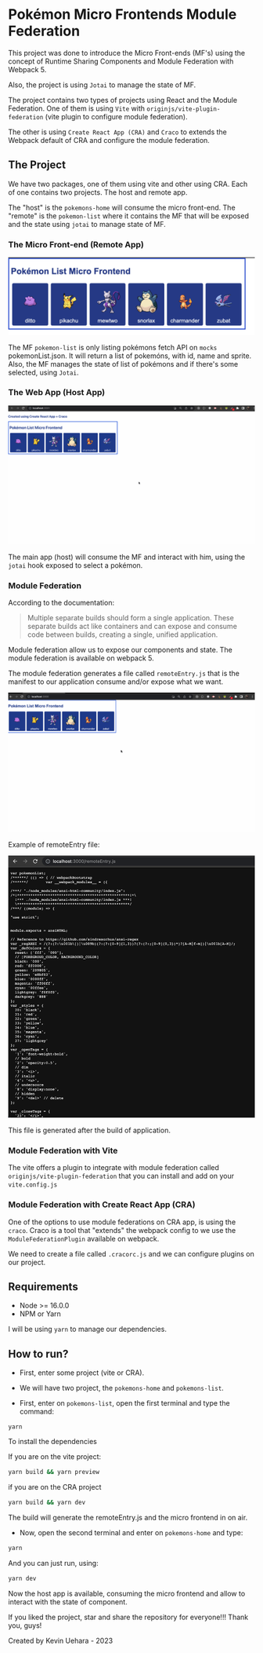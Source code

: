 # Pokémon Micro Frontends Module Federation

This project was done to introduce the Micro Front-ends (MF's) using the concept of Runtime Sharing Components and Module Federation with Webpack 5.

Also, the project is using `Jotai` to manage the state of MF.

The project contains two types of projects using React and the Module Federation. One of them is using `Vite` with `originjs/vite-plugin-federation` (vite plugin to configure module federation).

The other is using `Create React App (CRA)` and `Craco` to extends the Webpack default of CRA and configure the module federation.

## The Project

We have two packages, one of them using vite and other using CRA. Each of one contains two projects. The host and remote app.

The "host" is the `pokemons-home` will consume the micro front-end.
The "remote" is the `pokemon-list` where it contains the MF that will be exposed and the state using `jotai` to manage state of MF.

### The Micro Front-end (Remote App)

![Image of Micro Frontend](images/microfront.png)

The MF `pokemon-list` is only listing pokémons fetch API on `mocks` pokemonList.json. It will return a list of pokemóns, with id, name and sprite. Also, the MF manages the state of list of pokémons and if there's some selected, using `Jotai`.

### The Web App (Host App)

![Gif of pokémon web application](images/pokemon-mf.gif)

The main app (host) will consume the MF and interact with him, using the `jotai` hook exposed to select a pokémon.

### Module Federation

According to the documentation:

>Multiple separate builds should form a single application. These separate builds act like containers and can expose and consume code between builds, creating a single, unified application.

Module federation allow us to expose our components and state. The module federation is available on webpack 5.

The module federation generates a file called `remoteEntry.js` that is the manifest to our application consume and/or expose what we want.

![Gif of remoteEntry File](images/pokemon-mf-integration.gif)

Example of remoteEntry file:

![Image of remoteEntry File](images/remoteEntry.png)

This file is generated after the build of application.

### **Module Federation with Vite**

The vite offers a plugin to integrate with module federation called `originjs/vite-plugin-federation` that you can install and add on your `vite.config.js`

### **Module Federation with Create React App (CRA)**

One of the options to use module federations on CRA app, is using the `craco`. Craco is a tool that "extends" the webpack config to we use the `ModuleFederationPlugin` available on webpack.

We need to create a file called `.cracorc.js` and we can configure plugins on our project.

## Requirements

- Node >= 16.0.0
- NPM or Yarn

I will be using `yarn` to manage our dependencies.

## How to run?

- First, enter some project (vite or CRA).
- We will have two project, the `pokemons-home` and `pokemons-list`.

- First, enter on `pokemons-list`, open the first terminal and type the command:

```
yarn
```

To install the dependencies


If you are on the vite project: 

```sh
yarn build && yarn preview
```

if you are on the CRA project
```sh
yarn build && yarn dev
```

The build will generate the remoteEntry.js and the micro frontend in on air.

- Now, open the second terminal and enter on `pokemons-home` and type:

```sh
yarn
```

And you can just run, using:

```sh
yarn dev
```

Now the host app is available, consuming the micro frontend and allow to interact with the state of component.

If you liked the project, star and share the repository for everyone!!! Thank you, guys!


Created by Kevin Uehara - 2023
